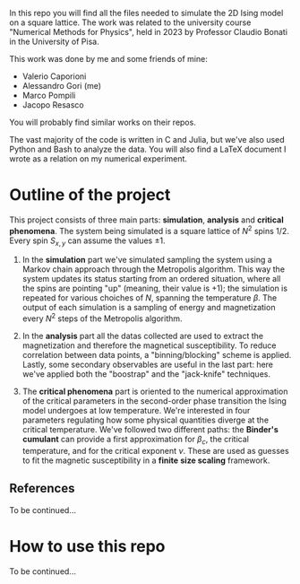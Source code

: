 In this repo you will find all the files needed to simulate
the 2D Ising model on a square lattice. The work was related to the university
course "Numerical Methods for Physics", held in 2023 by Professor Claudio
Bonati in the University of Pisa.

This work was done by me and some friends of mine:
- Valerio Caporioni
- Alessandro Gori (me)
- Marco Pompili
- Jacopo Resasco

You will probably find similar works on their repos.

The vast majority of the code is written in C and Julia, but we've also used
Python and Bash to analyze the data. You will also find a LaTeX document I
wrote as a relation on my numerical experiment.

# Outline of the project
This project consists of three main parts: **simulation**, **analysis** and
**critical phenomena**. The system being simulated is a square lattice of $N^2$ 
spins $1/2$. Every spin $S_{x,y}$ can assume the values $\pm 1$.

1. In the **simulation** part we've simulated sampling the system using a 
Markov chain approach through the Metropolis algorithm. This way the system
updates its status starting from an ordered situation, where all the spins are
pointing "up" (meaning, their value is $+1$); the simulation is repeated for
various choiches of $N$, spanning the temperature $\beta$. The output of each
simulation is a sampling of energy and magnetization every $N^2$ steps of the
Metropolis algorithm.

2. In the **analysis** part all the datas collected are used to extract the
magnetization and therefore the magnetical susceptibility. To reduce correlation 
between data points, a "binning/blocking" scheme is applied. Lastly, some
secondary observables are useful in the last part: here we've applied both the
"boostrap" and the "jack-knife" techniques.

3. The **critical phenomena** part is oriented to the numerical approximation
of the critical parameters in the second-order phase transition the Ising
model undergoes at low temperature. We're interested in four parameters regulating
how some physical quantities diverge at the critical temperature. We've followed
two different paths: the **Binder's cumulant** can provide a first approximation
for $\beta_c$, the critical temperature, and for the critical exponent $\nu$.
These are used as guesses to fit the magnetic susceptibility in a **finite**
**size scaling** framework.

## References

To be continued...

# How to use this repo

To be continued...

